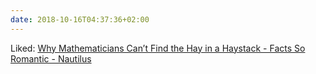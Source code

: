 ```yaml
---
date: 2018-10-16T04:37:36+02:00
---
```


Liked: [Why Mathematicians Can’t Find the Hay in a Haystack - Facts So Romantic - Nautilus](http://nautil.us/blog/why-mathematicians-cant-find-the-hay-in-a-haystack)
